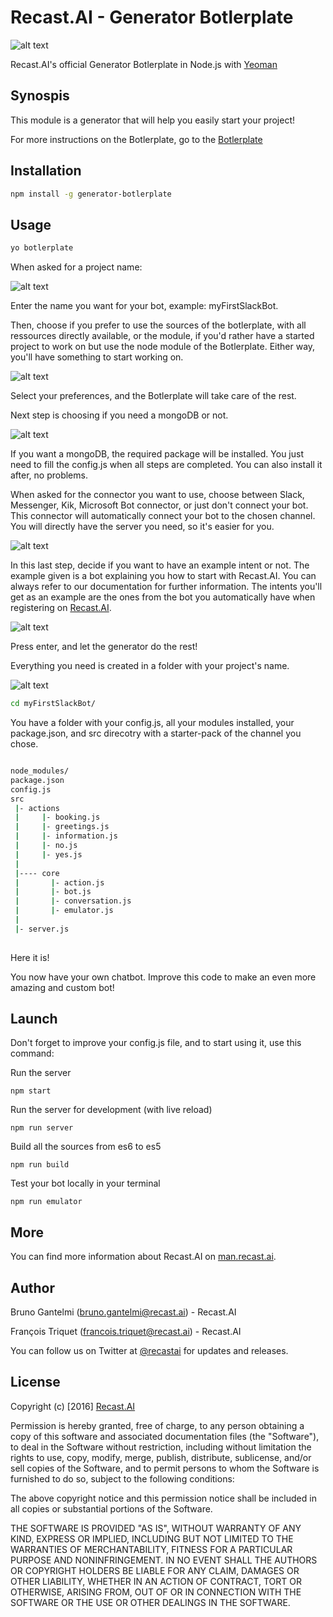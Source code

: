 # Recast.AI - Generator Botlerplate

[logo]: https://github.com/RecastAI/SDK-NodeJs/blob/master/misc/logo-inline.png "Recast.AI"

![alt text][logo]

Recast.AI's official Generator Botlerplate in Node.js with [Yeoman](https://yeoman.io)

## Synospis

This module is a generator that will help you easily start your project!


For more instructions on the Botlerplate, go to the [Botlerplate](https://github.com/RecastAI/botlerplate)

## Installation

```bash
npm install -g generator-botlerplate
```
## Usage

```bash
yo botlerplate
```

When asked for a project name:

[logo2]: https://github.com/RecastAI/generator-botlerplate/blob/features/prompt/generators/app/ressources/name.png "Recast.AI"

![alt text][logo2]

Enter the name you want for your bot, example: myFirstSlackBot.



Then, choose if you prefer to use the sources of the botlerplate, with all ressources directly available,
or the module, if you'd rather have a started project to work on but use the node module of the Botlerplate. Either way, you'll have something to start working on. 

[logo3]: https://github.com/RecastAI/generator-botlerplate/blob/features/prompt/generators/app/ressources/source.png "Recast.AI"

![alt text][logo3]

Select your preferences, and the Botlerplate will take care of the rest.



Next step is choosing if you need a mongoDB or not.

[logo4]: https://github.com/RecastAI/generator-botlerplate/blob/features/prompt/generators/app/ressources/mongo.png "Recast.AI"

![alt text][logo4]

If you want a mongoDB, the required package will be installed. You just need to fill the config.js when all steps are completed. You can also install it after, no problems.



When asked for the connector you want to use, choose between Slack, Messenger, Kik, Microsoft Bot connector, or just don't connect your bot.
This connector will automatically connect your bot to the chosen channel. You will directly have the server you need, so it's easier for you.

[logo5]: https://github.com/RecastAI/generator-botlerplate/blob/features/prompt/generators/app/ressources/connector.png "Recast.AI"

![alt text][logo5]


In this last step, decide if you want to have an example intent or not. The example given is a bot explaining you how to start with Recast.AI.
You can always refer to our documentation for further information.
The intents you'll get as an example are the ones from the bot you automatically have when registering on [Recast.AI](https://recast.ai).


[logo6]: https://github.com/RecastAI/generator-botlerplate/blob/features/prompt/generators/app/ressources/example.png "Recast.AI"

![alt text][logo6]

Press enter, and let the generator do the rest! 

Everything you need is created in a folder with your project's name.


[logo7]: https://github.com/RecastAI/generator-botlerplate/blob/features/prompt/generators/app/ressources/end.png "Recast.AI"

![alt text][logo7]

```bash
cd myFirstSlackBot/
```

You have a folder with your config.js, all your modules installed, your package.json, and src direcotry with a starter-pack of the channel you chose.

```bash

node_modules/
package.json
config.js
src
 |- actions
 |     |- booking.js
 |     |- greetings.js
 |     |- information.js
 |     |- no.js
 |     |- yes.js
 |
 |---- core
 |       |- action.js
 |       |- bot.js
 |       |- conversation.js
 |       |- emulator.js
 |
 |- server.js
    
```


Here it is!

You now have your own chatbot. Improve this code to make an even more amazing and custom bot!


## Launch

Don't forget to improve your config.js file, and to start using it, use this command:

Run the server

`npm start`

Run the server for development (with live reload)

`npm run server`

Build all the sources from es6 to es5

`npm run build`

Test your bot locally in your terminal

`npm run emulator`


## More

You can find more information about Recast.AI on [man.recast.ai](https://man.recast.ai).

## Author

Bruno Gantelmi (bruno.gantelmi@recast.ai) - Recast.AI

François Triquet (francois.triquet@recast.ai) - Recast.AI

You can follow us on Twitter at [@recastai](https://twitter.com/recastai) for updates and releases.

## License

Copyright (c) [2016] [Recast.AI](https://recast.ai)

Permission is hereby granted, free of charge, to any person obtaining a copy
of this software and associated documentation files (the "Software"), to deal
in the Software without restriction, including without limitation the rights
to use, copy, modify, merge, publish, distribute, sublicense, and/or sell
copies of the Software, and to permit persons to whom the Software is
furnished to do so, subject to the following conditions:

The above copyright notice and this permission notice shall be included in all
copies or substantial portions of the Software.

THE SOFTWARE IS PROVIDED "AS IS", WITHOUT WARRANTY OF ANY KIND, EXPRESS OR
IMPLIED, INCLUDING BUT NOT LIMITED TO THE WARRANTIES OF MERCHANTABILITY,
FITNESS FOR A PARTICULAR PURPOSE AND NONINFRINGEMENT. IN NO EVENT SHALL THE
AUTHORS OR COPYRIGHT HOLDERS BE LIABLE FOR ANY CLAIM, DAMAGES OR OTHER
LIABILITY, WHETHER IN AN ACTION OF CONTRACT, TORT OR OTHERWISE, ARISING FROM,
OUT OF OR IN CONNECTION WITH THE SOFTWARE OR THE USE OR OTHER DEALINGS IN THE
SOFTWARE.
